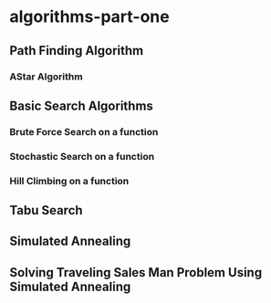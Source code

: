 # algorithms-part-one

## Path Finding Algorithm
### AStar Algorithm

## Basic Search Algorithms

### Brute Force Search on a function
### Stochastic Search on a function
### Hill Climbing on a function

## Tabu Search

## Simulated Annealing

## Solving Traveling Sales Man Problem Using Simulated Annealing
